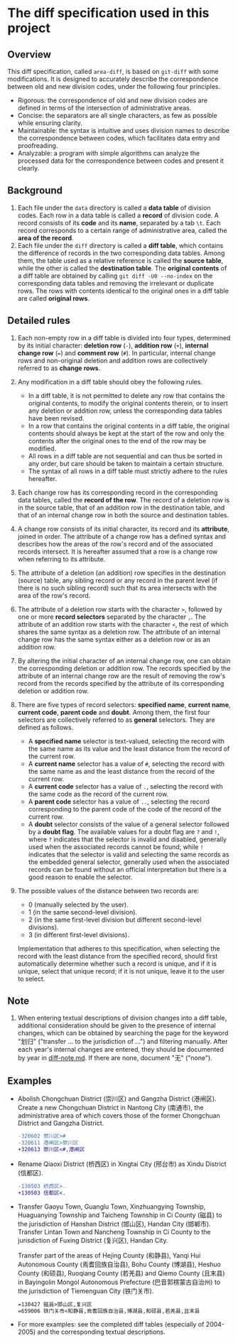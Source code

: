 # The diff specification used in this project

## Overview

This diff specification, called `area-diff`, is based on `git-diff` with some modifications. It is designed to accurately describe the correspondence between old and new division codes, under the following four principles.

- Rigorous: the correspondence of old and new division codes are defined in terms of the intersection of administrative areas.
- Concise: the separators are all single characters, as few as possible while ensuring clarity.
- Maintainable: the syntax is intuitive and uses division names to describe the correspondence between codes, which facilitates data entry and proofreading.
- Analyzable: a program with simple algorithms can analyze the processed data for the correspondence between codes and present it clearly.

## Background

1. Each file under the `data` directory is called a **data table** of division codes. Each row in a data table is called a **record** of division code. A record consists of its **code** and its **name**, separated by a tab `\t`. Each record corresponds to a certain range of administrative area, called the **area of the record**.
1. Each file under the `diff` directory is called a **diff table**, which contains the difference of records in the two corresponding data tables. Among them, the table used as a relative reference is called the **source table**, while the other is called the **destination table**. The **original contents** of a diff table are obtained by calling `git diff -U0 --no-index` on the corresponding data tables and removing the irrelevant or duplicate rows. The rows with contents identical to the original ones in a diff table are called **original rows**.

## Detailed rules

1. Each non-empty row in a diff table is divided into four types, determined by its initial character: **deletion row** (`-`), **addition row** (`+`), **internal change row** (`=`) and **comment row** (`#`). In particular, internal change rows and non-original deletion and addition rows are collectively referred to as **change rows**.
1. Any modification in a diff table should obey the following rules.
    - In a diff table, it is not permitted to delete any row that contains the original contents, to modify the original contents therein, or to insert any deletion or addition row, unless the corresponding data tables have been revised.
    - In a row that contains the original contents in a diff table, the original contents should always be kept at the start of the row and only the contents after the original ones to the end of the row may be modified.
    - All rows in a diff table are not sequential and can thus be sorted in any order, but care should be taken to maintain a certain structure.
    - The syntax of all rows in a diff table must strictly adhere to the rules hereafter.
1. Each change row has its corresponding record in the corresponding data tables, called the **record of the row**. The record of a deletion row is in the source table, that of an addition row in the destination table, and that of an internal change row in both the source and destination tables.
1. A change row consists of its initial character, its record and its **attribute**, joined in order. The attribute of a change row has a defined syntax and describes how the areas of the row's record and of the associated records intersect. It is hereafter assumed that a row is a change row when referring to its attribute.
1. The attribute of a deletion (an addition) row specifies in the destination (source) table, any sibling record or any record in the parent level (if there is no such sibling record) such that its area intersects with the area of the row's record.
1. The attribute of a deletion row starts with the character `>`, followed by one or more **record selectors** separated by the character `,`. The attribute of an addition row starts with the character `<`, the rest of which shares the same syntax as a deletion row. The attribute of an internal change row has the same syntax either as a deletion row or as an addition row.
1. By altering the initial character of an internal change row, one can obtain the corresponding deletion or addition row. The records specified by the attribute of an internal change row are the result of removing the row's record from the records specified by the attribute of its corresponding deletion or addition row.
1. There are five types of record selectors: **specified name**, **current name**, **current code**, **parent code** and **doubt**. Among them, the first four selectors are collectively referred to as **general** selectors. They are defined as follows.
    - A **specified name** selector is text-valued, selecting the record with the same name as its value and the least distance from the record of the current row.
    - A **current name** selector has a value of `#`, selecting the record with the same name as and the least distance from the record of the current row.
    - A **current code** selector has a value of `.`, selecting the record with the same code as the record of the current row.
    - A **parent code** selector has a value of `..`, selecting the record corresponding to the parent code of the code of the record of the current row.
    - A **doubt** selector consists of the value of a general selector followed by a **doubt flag**. The available values for a doubt flag are `?` and `!`, where `?` indicates that the selector is invalid and disabled, generally used when the associated records cannot be found; while `!` indicates that the selector is valid and selecting the same records as the embedded general selector, generally used when the associated records can be found without an official interpretation but there is a good reason to enable the selector.
1. The possible values of the distance between two records are:
    - 0 (manually selected by the user).
    - 1 (in the same second-level division).
    - 2 (in the same first-level division but different second-level divisions).
    - 3 (in different first-level divisions).

    Implementation that adheres to this specification, when selecting the record with the least distance from the specified record, should first automatically determine whether such a record is unique, and if it is unique, select that unique record; if it is not unique, leave it to the user to select.

## Note

1. When entering textual descriptions of division changes into a diff table, additional consideration should be given to the presence of internal changes, which can be obtained by searching the page for the keyword "划归" ("transfer ... to the jurisdiction of ...") and filtering manually. After each year's internal changes are entered, they should be documented by year in [diff-note.md](diff-note.md). If there are none, document "无" ("none").

## Examples

- Abolish Chongchuan District (崇川区) and Gangzha District (港闸区). Create a new Chongchuan District in Nantong City (南通市), the administrative area of which covers those of the former Chongchuan District and Gangzha District.

    ```diff
    -320602	崇川区>#
    -320611	港闸区>崇川区
    +320613	崇川区<#,港闸区
    ```

- Rename Qiaoxi District (桥西区) in Xingtai City (邢台市) as Xindu District (信都区).

    ```diff
    -130503	桥西区>.
    +130503	信都区<.
    ```

- Transfer Gaoyu Town, Guanglu Town, Xinzhuangying Township, Huaguanying Township and Taicheng Township in Ci County (磁县) to the jurisdiction of Hanshan District (邯山区), Handan City (邯郸市). Transfer Lintan Town and Nancheng Township in Ci County to the jurisdiction of Fuxing District (复兴区), Handan City.

    Transfer part of the areas of Hejing County (和静县), Yanqi Hui Autonomous County (焉耆回族自治县), Bohu County (博湖县), Heshuo County (和硕县), Ruoqiang County (若羌县) and Qiemo County (且末县) in Bayingolin Mongol Autonomous Prefecture (巴音郭楞蒙古自治州) to the jurisdiction of Tiemenguan City (铁门关市).

    ```diff
    =130427	磁县>邯山区,复兴区
    =659006	铁门关市<和静县,焉耆回族自治县,博湖县,和硕县,若羌县,且末县
    ```

- For more examples: see the completed diff tables (especially of 2004-2005) and the corresponding textual descriptions.
